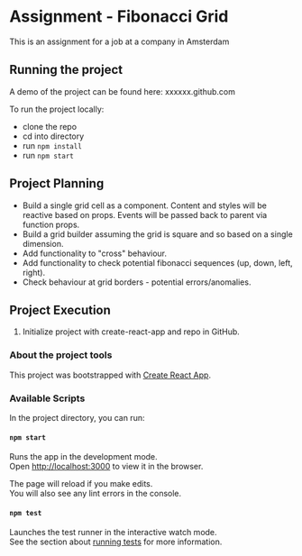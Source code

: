 # Assignment - Fibonacci Grid

This is an assignment for a job at a company in Amsterdam

## Running the project

A demo of the project can be found here: xxxxxx.github.com

To run the project locally:

- clone the repo
- cd into directory
- run `npm install`
- run `npm start`

## Project Planning

- Build a single grid cell as a component. Content and styles will be reactive based on props. Events will be passed back to parent via function props.
- Build a grid builder assuming the grid is square and so based on a single dimension.
- Add functionality to "cross" behaviour.
- Add functionality to check potential fibonacci sequences (up, down, left, right).
- Check behaviour at grid borders - potential errors/anomalies.

## Project Execution

1. Initialize project with create-react-app and repo in GitHub.

### About the project tools

This project was bootstrapped with [Create React App](https://github.com/facebook/create-react-app).

### Available Scripts

In the project directory, you can run:

#### `npm start`

Runs the app in the development mode.\
Open [http://localhost:3000](http://localhost:3000) to view it in the browser.

The page will reload if you make edits.\
You will also see any lint errors in the console.

#### `npm test`

Launches the test runner in the interactive watch mode.\
See the section about [running tests](https://facebook.github.io/create-react-app/docs/running-tests) for more information.
